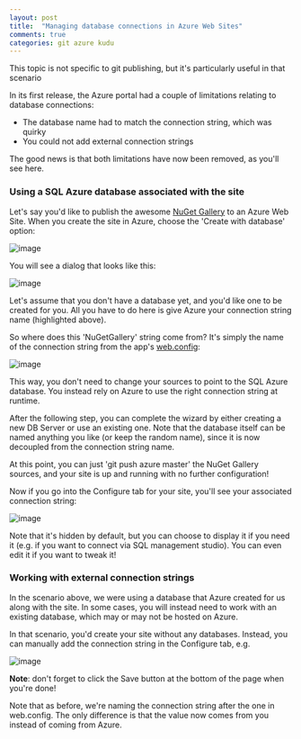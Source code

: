 ```yaml
---
layout: post
title:  "Managing database connections in Azure Web Sites"
comments: true
categories: git azure kudu
---
```



This topic is not specific to git publishing, but it's particularly useful in that scenario

In its first release, the Azure portal had a couple of limitations relating to database connections:

- The database name had to match the connection string, which was quirky
- You could not add external connection strings


The good news is that both limitations have now been removed, as you'll see here.



### Using a SQL Azure database associated with the site

Let's say you'd like to publish the awesome [NuGet Gallery](https://github.com/NuGet/NuGetGallery) to an Azure Web Site. When you create the site in Azure, choose the 'Create with database' option:

![image](http://lh6.ggpht.com/-XT3zcbwAv1M/UE-4W5vjrFI/AAAAAAAADpM/p3HeYukyzxo/image%25255B37%25255D.png?imgmax=800)

You will see a dialog that looks like this:

![image](http://lh6.ggpht.com/-qiiPv_Zl8ds/UE-4XqaAOZI/AAAAAAAADpQ/lBDDRp-3MH8/image%25255B38%25255D.png?imgmax=800)

Let's assume that you don't have a database yet, and you'd like one to be created for you. All you have to do here is give Azure your connection string name (highlighted above).

So where does this 'NuGetGallery' string come from? It's simply the name of the connection string from the app's [web.config](https://github.com/NuGet/NuGetGallery/blob/master/Website/Web.config):

![image](http://lh5.ggpht.com/-0RHPX8Q8dhc/UE-4YsBn35I/AAAAAAAADpU/cCPW1e2EHd0/image%25255B39%25255D.png?imgmax=800)

This way, you don't need to change your sources to point to the SQL Azure database. You instead rely on Azure to use the right connection string at runtime.





After the following step, you can complete the wizard by either creating a new DB Server or use an existing one. Note that the database itself can be named anything you like (or keep the random name), since it is now decoupled from the connection string name.

At this point, you can just 'git push azure master' the NuGet Gallery sources, and your site is up and running with no further configuration!

Now if you go into the Configure tab for your site, you'll see your associated connection string:

![image](http://lh3.ggpht.com/--d1mgOEUlhE/UE-4ZTMi7nI/AAAAAAAADpY/9n8emYSj_8g/image%25255B40%25255D.png?imgmax=800)



Note that it's hidden by default, but you can choose to display it if you need it (e.g. if you want to connect via SQL management studio). You can even edit it if you want to tweak it!



### Working with external connection strings

In the scenario above, we were using a database that Azure created for us along with the site. In some cases, you will instead need to work with an existing database, which may or may not be hosted on Azure.

In that scenario, you'd create your site without any databases. Instead, you can manually add the connection string in the Configure tab, e.g.

![image](http://lh4.ggpht.com/-1B4_tQYkNh0/UE-4amdKCYI/AAAAAAAADpc/AgxQ7DwmsmI/image%25255B41%25255D.png?imgmax=800)



**Note**: don't forget to click the Save button at the bottom of the page when you're done!

Note that as before, we're naming the connection string after the one in web.config. The only difference is that the value now comes from you instead of coming from Azure.

